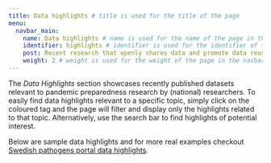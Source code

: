 ```yaml
---
title: Data highlights # title is used for the title of the page
menu:
  navbar_main:
    name: Data highlights # name is used for the name of the page in the navbar
    identifier: highlights # identifier is used for the identifier of the page in the navbar
    post: Recent research that openly shares data and promote data reuse. <a href="/highlights/">See all highlights <i class="bi bi-arrow-right-circle-fill"></i></a> # post is used for the post of the page
    weight: 2 # weight is used for the weight of the page in the navbar
---
```


The _Data Highlights_ section showcases recently published datasets relevant to pandemic preparedness research by (national) researchers. To easily find data highlights relevant to a specific topic, simply click on the coloured tag and the page will filter and display only the highlights related to that topic. Alternatively, use the search bar to find highlights of potential interest.

Below are sample data highlights and for more real examples checkout <a target="_blank" href="https://www.pathogens.se/highlights/">Swedish pathogens portal data highlights</a>.
